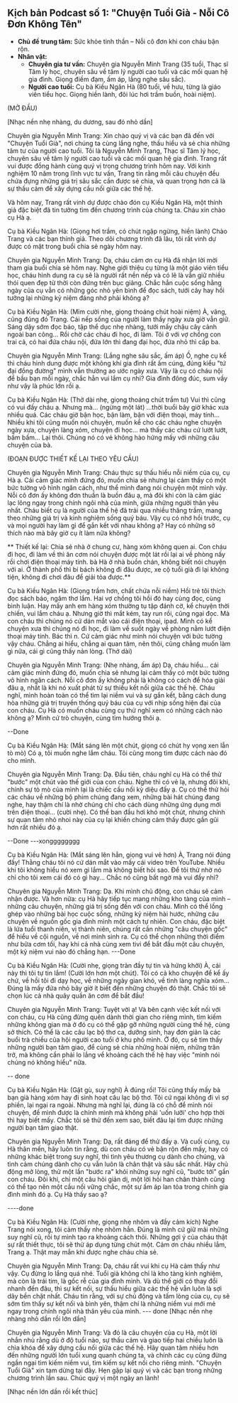 
## Kịch bản Podcast số 1: "Chuyện Tuổi Già - Nỗi Cô Đơn Không Tên"

*   **Chủ đề trung tâm:** Sức khỏe tinh thần – Nỗi cô đơn khi con cháu bận rộn.
*   **Nhân vật:**
    *   **Chuyên gia tư vấn:** Chuyên gia Nguyễn Minh Trang (35 tuổi, Thạc sĩ Tâm lý học, chuyên sâu về tâm lý người cao tuổi và các mối quan hệ gia đình. Giọng điềm đạm, ấm áp, lắng nghe sâu sắc).
    *   **Người cao tuổi:** Cụ bà Kiều Ngân Hà (80 tuổi, về hưu, từng là giáo viên tiểu học. Giọng hiền lành, đôi lúc hơi trầm buồn, hoài niệm).

(MỞ ĐẦU)

[Nhạc nền nhẹ nhàng, du dương, sau đó nhỏ dần]

Chuyên gia Nguyễn Minh Trang: Xin chào quý vị và các bạn đã đến với "Chuyện Tuổi Già", nơi chúng ta cùng lắng nghe, thấu hiểu và sẻ chia những tâm tư của người cao tuổi. Tôi là Nguyễn Minh Trang, Thạc sĩ Tâm lý học, chuyên sâu về tâm lý người cao tuổi và các mối quan hệ gia đình. Trang rất vui được đồng hành cùng quý vị trong chương trình hôm nay. Với kinh nghiệm 10 năm trong lĩnh vực tư vấn, Trang tin rằng mỗi câu chuyện đều chứa đựng những giá trị sâu sắc cần được sẻ chia, và quan trọng hơn cả là sự thấu cảm để xây dựng cầu nối giữa các thế hệ.

Và hôm nay, Trang rất vinh dự được chào đón cụ Kiều Ngân Hà, một thính giả đặc biệt đã tin tưởng tìm đến chương trình của chúng ta. Cháu xin chào cụ Hà ạ.

Cụ bà Kiều Ngân Hà: (Giọng hơi trầm, có chút ngập ngừng, hiền lành) Chào Trang và các bạn thính giả. Theo dõi chương trình đã lâu, tôi rất vinh dự được có mặt trong buổi chia sẻ ngày hôm nay.

Chuyên gia Nguyễn Minh Trang: Dạ, cháu cảm ơn cụ Hà đã nhận lời mời tham gia buổi chia sẻ hôm nay. Nghe giới thiệu cụ từng là một giáo viên tiểu học, cháu hình dung ra cụ sẽ là người rất nền nếp và có lẽ là vẫn giữ nhiều thói quen đẹp từ thời còn đứng trên bục giảng. Chắc hẳn cuộc sống hằng ngày của cụ vẫn có những góc nhỏ yên bình để đọc sách, tưới cây hay hồi tưởng lại những kỷ niệm đáng nhớ phải không ạ?

Cụ bà Kiều Ngân Hà: (Mỉm cười nhẹ, giọng thoáng chút hoài niệm) À, vâng, cũng đúng đó Trang. Cái nếp sống của người làm thầy ngày xưa giờ vẫn giữ. Sáng dậy sớm đọc báo, tập thể dục nhẹ nhàng, tưới mấy chậu cây cảnh ngoài ban công... Rồi chờ các cháu đi học, đi làm. Tôi ở với vợ chồng con trai cả, có hai đứa cháu nội, đứa lớn thì đang đại học, đứa nhỏ thì cấp ba.

Chuyên gia Nguyễn Minh Trang: (Lắng nghe sâu sắc, ấm áp) Ồ, nghe cụ kể thì cháu hình dung được một không khí gia đình rất ấm cúng, đúng kiểu "tứ đại đồng đường" mình vẫn thường ao ước ngày xưa. Vậy là cụ có cháu nội để bầu bạn mỗi ngày, chắc hẳn vui lắm cụ nhỉ? Gia đình đông đúc, sum vầy như vậy là phúc lớn rồi ạ.

Cụ bà Kiều Ngân Hà: (Thở dài nhẹ, giọng thoáng chút trầm tư) Vui thì cũng có vui đấy cháu ạ. Nhưng mà... (ngừng một lát) ...thời buổi bây giờ khác xưa nhiều quá. Các cháu giờ bận học, bận làm, bận với điện thoại, máy tính... Nhiều khi tôi cũng muốn nói chuyện, muốn kể cho các cháu nghe chuyện ngày xưa, chuyện làng xóm, chuyện đi học... mà thấy các cháu cứ lướt lướt, bấm bấm... Lại thôi. Chúng nó có vẻ không hào hứng mấy với những câu chuyện của bà.

(ĐOẠN ĐƯỢC THIẾT KẾ LẠI THEO YÊU CẦU)

Chuyên gia Nguyễn Minh Trang: Cháu thực sự thấu hiểu nỗi niềm của cụ, cụ Hà ạ. Cái cảm giác mình đứng đó, muốn chia sẻ nhưng lại cảm thấy có một bức tường vô hình ngăn cách, như thể mình đang nói chuyện một mình vậy. Nỗi cô đơn ấy không đơn thuần là buồn đâu ạ, mà đôi khi còn là cảm giác lạc lõng ngay trong chính ngôi nhà của mình, giữa những người thân yêu nhất. Cháu biết cụ là người của thế hệ đã trải qua nhiều thăng trầm, mang theo những giá trị và kinh nghiệm sống quý báu. Vậy cụ có nhớ hồi trước, cụ và mọi người hay làm gì để gắn kết với nhau không ạ? Hay có những sở thích nào mà bây giờ cụ ít làm nữa không?

** Thiết kế lại: Chia sẻ nhà ở chung cư, hàng xóm không quen ai. Con cháu đi học, đi làm về thì ăn cơm nói chuyện được một lát rồi lại ai về phòng nấy rồi chơi điện thoại máy tính. bà Hà ở nhà buồn chán, không biết nói chuyện với ai. Ở thành phố thì bí bách không đi đâu được, xe cộ tuổi già đi lại không tiện, không đi chơi đâu để giải tỏa được.**

Cụ bà Kiều Ngân Hà: (Giọng trầm hơn, chất chứa nỗi niềm) Hồi trẻ tôi thích đọc sách báo, ngâm thơ lắm. Hai vợ chồng tôi hồi đó hay cùng đọc, cùng bình luận. Hay mấy anh em hàng xóm thường tụ tập đánh cờ, kể chuyện thời chiến, vui lắm cháu ạ. Nhưng giờ thì mắt kém, tay run rồi, cũng ngại đọc. Mà con cháu thì chúng nó cứ dán mắt vào cái điện thoại, ipad. Mình có kể chuyện xưa thì chúng nó đi học, đi làm về suốt ngày về phòng nằm lướt điện thoại máy tính. Bác thì n. Cứ cảm giác như mình nói chuyện với bức tường vậy cháu. Chẳng ai hiểu, chẳng ai quan tâm, nên thôi, cũng chẳng muốn làm gì nữa, cái gì cũng thấy nản lòng. (Thở dài)

Chuyên gia Nguyễn Minh Trang: (Nhẹ nhàng, ấm áp) Dạ, cháu hiểu... cái cảm giác mình đứng đó, muốn chia sẻ nhưng lại cảm thấy có một bức tường vô hình ngăn cách. Nỗi cô đơn ấy không phải là không có cách để hóa giải đâu ạ, nhất là khi nó xuất phát từ sự thiếu kết nối giữa các thế hệ. Cháu nghĩ, mình hoàn toàn có thể tìm lại niềm vui và sự gắn kết, bằng cách dung hòa những giá trị truyền thống quý báu của cụ với nhịp sống hiện đại của con cháu. Cụ Hà có muốn cháu cùng cụ thử nghĩ xem có những cách nào không ạ? Mình cứ trò chuyện, cùng tìm hướng thôi ạ.

--Done

Cụ bà Kiều Ngân Hà: (Mắt sáng lên một chút, giọng có chút hy vọng xen lẫn tò mò) Có ạ, tôi muốn nghe lắm cháu. Tôi cũng mong tìm được cách nào đó cho mình.

Chuyên gia Nguyễn Minh Trang: Dạ. Đầu tiên, cháu nghĩ cụ Hà có thể thử "bước" một chút vào thế giới của con cháu. Nghe thì có vẻ lạ, nhưng đôi khi, chính sự tò mò của mình lại là chiếc cầu nối kỳ diệu đấy ạ. Cụ có thể thử hỏi các cháu về những bộ phim chúng đang xem, những bài hát chúng đang nghe, hay thậm chí là nhờ chúng chỉ cho cách dùng những ứng dụng mới trên điện thoại... (cười nhẹ). Có thể ban đầu hơi khó một chút, nhưng chính sự quan tâm nhỏ nhoi này của cụ lại khiến chúng cảm thấy được gần gũi hơn rất nhiều đó ạ.

--Done ---xongggggggg

Cụ bà Kiều Ngân Hà: (Mắt sáng lên hẳn, giọng vui vẻ hơn) À, Trang nói đúng đấy! Thằng cháu tôi nó cứ dán mắt vào mấy cái video trên YouTube. Nhiều khi tôi không hiểu nó xem gì lắm mà không biết hỏi sao. Để tôi thử nhờ nó chỉ cho tôi xem cái đó có gì hay... Chắc nó cũng bất ngờ mà vui đấy nhỉ?

Chuyên gia Nguyễn Minh Trang: Dạ. Khi mình chủ động, con cháu sẽ cảm nhận được. Và hơn nữa: cụ Hà hãy tiếp tục mang những kho tàng của mình – những câu chuyện, những giá trị sống đến với con cháu. Mình có thể lồng ghép vào những bài học cuộc sống, những kỷ niệm hài hước, những câu chuyện về nguồn gốc gia đình mình một cách tự nhiên. Con cháu, đặc biệt là lứa tuổi thanh niên, vị thành niên, chúng rất cần những "câu chuyện gốc" để hiểu về cội nguồn, về nơi mình sinh ra. Cụ có thể chọn những thời điểm như bữa cơm tối, hay khi cả nhà cùng xem tivi để bắt đầu một câu chuyện, một kỷ niệm vui nào đó chẳng hạn.
---Done

Cụ bà Kiều Ngân Hà: (Cười nhẹ, giọng tràn đầy tự tin và hứng khởi) À, cái này thì tôi tự tin lắm! (Cười lớn hơn một chút). Tôi có cả kho chuyện để kể ấy chứ, về hồi tôi đi dạy học, về những ngày gian khó, về tình làng nghĩa xóm... Đúng là mấy đứa nhỏ bây giờ ít biết đến những chuyện đó thật. Chắc tôi sẽ chọn lúc cả nhà quây quần ăn cơm để bắt đầu!

Chuyên gia Nguyễn Minh Trang: Tuyệt vời ạ! Và bên cạnh việc kết nối với con cháu, cụ Hà cũng đừng quên dành thời gian cho riêng mình, tìm kiếm những không gian mà ở đó cụ có thể gặp gỡ những người cùng thế hệ, cùng sở thích. Có thể là các câu lạc bộ thơ ca, dưỡng sinh, hay đơn giản là các buổi trà chiều của hội người cao tuổi ở khu phố mình. Ở đó, cụ sẽ tìm thấy những người bạn tâm giao, để cùng sẻ chia những hoài niệm, những trăn trở, mà không cần phải lo lắng về khoảng cách thế hệ hay việc "mình nói chúng nó không hiểu" nữa.

-- done 

Cụ bà Kiều Ngân Hà: (Gật gù, suy nghĩ) À đúng rồi! Tôi cũng thấy mấy bà bạn già hàng xóm hay đi sinh hoạt câu lạc bộ thơ. Tôi cứ ngại không đi vì sợ phiền, lại ngại ra ngoài. Nhưng mà nghĩ lại, đúng là có chỗ để mình nói chuyện, để mình được là chính mình mà không phải 'uốn lưỡi' cho hợp thời thì hay biết mấy. Chắc tôi sẽ thử đến xem sao, biết đâu lại tìm được những người bạn tâm giao thật.

Chuyên gia Nguyễn Minh Trang: Dạ, rất đáng để thử đấy ạ. Và cuối cùng, cụ Hà thân mến, hãy luôn tin rằng, dù con cháu có vẻ bận rộn đến mấy, hay có những khác biệt trong suy nghĩ, thì tình yêu thương cụ dành cho chúng, và tình cảm chúng dành cho cụ vẫn luôn là chân thật và sâu sắc nhất. Hãy chủ động mở lòng, thử một lần "bước ra" khỏi những suy nghĩ cũ, "bước tới" gần con cháu. Đôi khi, chỉ một câu hỏi giản dị, một lời hỏi han chân thành cũng có thể tạo nên một cầu nối vững chắc, một sự ấm áp lan tỏa trong chính gia đình mình đó ạ. Cụ Hà thấy sao ạ?

----done

Cụ bà Kiều Ngân Hà: (Cười nhẹ, giọng nhẹ nhõm và đầy cảm kích) Nghe Trang nói xong, tôi cảm thấy nhẹ nhõm hẳn. Đúng là mình cứ giữ mãi những suy nghĩ cũ, rồi tự mình tạo ra khoảng cách thôi. Những gợi ý của cháu thật sự rất thiết thực, tôi sẽ thử áp dụng từng chút một. Cảm ơn cháu nhiều lắm, Trang ạ. Thật may mắn khi được nghe cháu chia sẻ.

Chuyên gia Nguyễn Minh Trang: Dạ, cháu rất vui khi cụ Hà cảm thấy như vậy. Cụ đừng lo lắng quá nhé. Tuổi già không chỉ là kho tàng kinh nghiệm, mà còn là trái tim, là gốc rễ của gia đình mình. Và dù thế giới có thay đổi nhanh đến đâu, thì sự kết nối, sự thấu hiểu giữa các thế hệ vẫn luôn là sợi dây bền chặt nhất. Cháu tin rằng, với sự chủ động và tấm lòng của cụ, cụ sẽ sớm tìm thấy sự kết nối và bình yên, thậm chí là những niềm vui mới mẻ ngay trong chính ngôi nhà thân yêu của mình.
--- done 
[Nhạc nền nhẹ nhàng nhỏ dần rồi lớn dần]

Chuyên gia Nguyễn Minh Trang: Và đó là câu chuyện của cụ Hà, một lời nhắn nhủ rằng dù ở độ tuổi nào, sự thấu cảm và giao tiếp hai chiều luôn là chìa khóa để xây dựng cầu nối giữa các thế hệ. Hãy quan tâm nhiều hơn đến những người lớn tuổi xung quanh chúng ta, và chính các cụ cũng đừng ngần ngại tìm kiếm niềm vui, tìm kiếm sự kết nối cho riêng mình. "Chuyện Tuổi Già" xin tạm dừng tại đây. Hẹn gặp lại quý vị và các bạn trong những chương trình lần sau. Chúc quý vị một ngày an lành!

[Nhạc nền lớn dần rồi kết thúc]